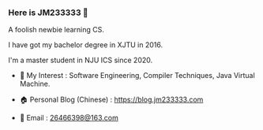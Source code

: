 ### Here is JM233333 👋

A foolish newbie learning CS.

I have got my bachelor degree in XJTU in 2016.

I'm a master student in NJU ICS since 2020.

- 🌱 My Interest : Software Engineering, Compiler Techniques, Java Virtual Machine.

- 🏠 Personal Blog (Chinese) : https://blog.jm233333.com

- 📧 Email : 26466398@163.com

<!-- ℹ️📖 -tbd -->
